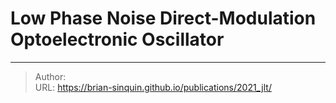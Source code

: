 # Low Phase Noise Direct-Modulation Optoelectronic Oscillator



---

> Author:   
> URL: https://brian-sinquin.github.io/publications/2021_jlt/  

